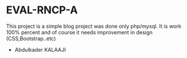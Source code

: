 # EVAL-RNCP-A
This project is a simple blog project was done only php/mysql.
It is work 100% percent and of course it needs improvement in design (CSS,Bootstrap..etc)
* Abdulkader KALAAJI
